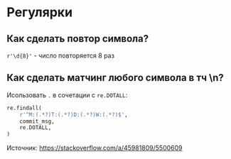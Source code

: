 # Регулярки

## Как сделать повтор символа?

`r'\d{8}'` - число повторяется 8 раз

## Как сделать матчинг любого символа в тч \n?

Исользовать `.` в сочетации с `re.DOTALL`:

```python
re.findall(
    r'^M:(.*?)T:(.*?)D:(.*?)W:(.*?)$',
    commit_msg,
    re.DOTALL,
)
```

Источник: https://stackoverflow.com/a/45981809/5500609